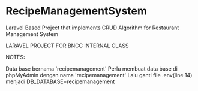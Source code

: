 # RecipeManagementSystem
Laravel Based Project that implements CRUD Algorithm for Restaurant Management System

LARAVEL PROJECT FOR BNCC INTERNAL CLASS

NOTES:

Data base bernama 'recipemanagement'
Perlu membuat data base di phpMyAdmin dengan nama 'recipemanagement'
Lalu ganti file .env(line 14) menjadi DB_DATABASE=recipemanagement
